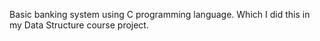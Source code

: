 Basic banking system using C programming language. Which I did this in my Data Structure course project.
